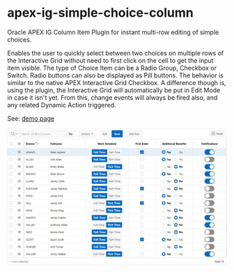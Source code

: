 # apex-ig-simple-choice-column
Oracle APEX IG Column Item Plugin for instant multi-row editing of simple choices.

Enables the user to quickly select between two choices on multiple rows of the Interactive Grid without need to first click on the cell to get the input item visible. The type of Choice Item can be a Radio Group, Checkbox or Switch. Radio buttons can also be displayed as Pill buttons. The behavior is similar to the native APEX Interactive Grid Checkbox. A difference though is, using the plugin, the Interactive Grid will automatically be put in Edit Mode in case it isn't yet. From this, change events will always be fired also, and any related Dynamic Action triggered.

See: [demo page](https://apex.oracle.com/pls/apex/r/yola/demo/employees)

![image](https://github.com/kekema/apex-ig-simple-choice-column/blob/main/ig-simplechoicecolumn.jpg)
